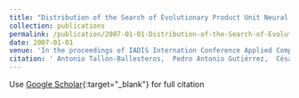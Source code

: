 ```yaml
---
title: "Distribution of the Search of Evolutionary Product Unit Neural Networks for Classification"
collection: publications
permalink: /publication/2007-01-01-Distribution-of-the-Search-of-Evolutionary-Product-Unit-Neural-Networks-for-Classification
date: 2007-01-01
venue: 'In the proceedings of IADIS Internation Conference Applied Computing 2007 (AC 2007)'
citation: ' Antonio Tallón-Ballesteros,  Pedro Antonio Gutiérrez,  César Hervás-Martínez, &quot;Distribution of the Search of Evolutionary Product Unit Neural Networks for Classification.&quot; In the proceedings of IADIS Internation Conference Applied Computing 2007 (AC 2007), 2007, pp. 266–273.'
---
```

Use [Google Scholar](https://scholar.google.com/scholar?q=Distribution+of+the+Search+of+Evolutionary+Product+Unit+Neural+Networks+for+Classification){:target="_blank"} for full citation